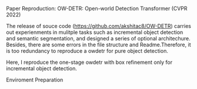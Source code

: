 Paper Reproduction: OW-DETR: Open-world Detection Transformer (CVPR 2022)

The release of souce code (https://github.com/akshitac8/OW-DETR) carries out experienments in mulitple tasks such as incremental object detection and 
semantic segmentation, and designed a series of optional architechure. Besides, there are some errors in the file structure and Readme.Therefore, it 
is too redundancy to reproduce a owdetr for pure object detection. 

Here, I reproduce the one-stage owdetr with box refinement only for incremental object detection.

Enviroment Preparation

